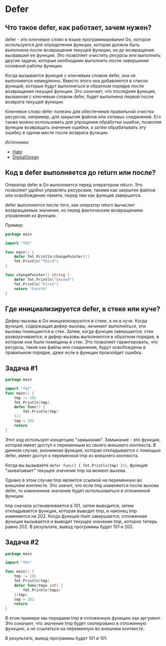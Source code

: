 # Defer

## Что такое defer, как работает, зачем нужен?[​](https://golangreview.ru/docs/knowledge/golang/%D0%9E%D1%81%D1%82%D0%B0%D0%BB%D1%8C%D0%BD%D0%BE%D0%B5/defer#%D1%87%D1%82%D0%BE-%D1%82%D0%B0%D0%BA%D0%BE%D0%B5-defer-%D0%BA%D0%B0%D0%BA-%D1%80%D0%B0%D0%B1%D0%BE%D1%82%D0%B0%D0%B5%D1%82-%D0%B7%D0%B0%D1%87%D0%B5%D0%BC-%D0%BD%D1%83%D0%B6%D0%B5%D0%BD "Прямая ссылка на Что такое defer, как работает, зачем нужен?")

defer - это ключевое слово в языке программирования Go, которое используется для определения функции, которая должна быть выполнена после возвращения текущей функции, но до возвращения вызвавшей ее функции. Это позволяет очистить ресурсы или выполнить другие задачи, которые необходимо выполнить после завершения основной работы функции.

Когда вызывается функция с ключевым словом defer, она не выполняется немедленно. Вместо этого она добавляется в список функций, которые будут выполняться в обратном порядке после возвращения текущей функции. Это означает, что последняя функция, вызванная с ключевым словом defer, будет выполнена первой после возврата текущей функции.

Ключевое слово defer полезно для обеспечения правильной очистки ресурсов, например, для закрытия файлов или сетевых соединений. Его также можно использовать для упрощения обработки ошибок, позволяя функции возвращать значение ошибки, а затем обрабатывать эту ошибку в одном месте после возврата функции.

Источники:

- [Habr](https://habr.com/ru/articles/492948/)
- [DigitalOcean](https://www.digitalocean.com/community/tutorials/understanding-defer-in-go-ru)

## Код в defer выполняется до return или после?[​](https://golangreview.ru/docs/knowledge/golang/%D0%9E%D1%81%D1%82%D0%B0%D0%BB%D1%8C%D0%BD%D0%BE%D0%B5/defer#%D0%BA%D0%BE%D0%B4-%D0%B2-defer-%D0%B2%D1%8B%D0%BF%D0%BE%D0%BB%D0%BD%D1%8F%D0%B5%D1%82%D1%81%D1%8F-%D0%B4%D0%BE-return-%D0%B8%D0%BB%D0%B8-%D0%BF%D0%BE%D1%81%D0%BB%D0%B5 "Прямая ссылка на Код в defer выполняется до return или после?")

Оператор defer в Go выполняется перед оператором return. Это позволяет удобно управлять ресурсами, такими как закрытие файлов или освобождение памяти, перед тем как функция завершится.

defer выполняется после того, как оператор return вычислит возвращаемые значения, но перед фактическим возвращением управления из функции.

Пример:
```go
package main

import "fmt"

func main() {    
	defer fmt.Println(changePointer())    
	fmt.Println("Third")
}

func changePointer() string {    
	defer fmt.Println("Second")    
	fmt.Println("First")    
	return "Fourth"
}
```

## Где инициализируется defer, в стеке или куче?[​](https://golangreview.ru/docs/knowledge/golang/%D0%9E%D1%81%D1%82%D0%B0%D0%BB%D1%8C%D0%BD%D0%BE%D0%B5/defer#%D0%B3%D0%B4%D0%B5-%D0%B8%D0%BD%D0%B8%D1%86%D0%B8%D0%B0%D0%BB%D0%B8%D0%B7%D0%B8%D1%80%D1%83%D0%B5%D1%82%D1%81%D1%8F-defer-%D0%B2-%D1%81%D1%82%D0%B5%D0%BA%D0%B5-%D0%B8%D0%BB%D0%B8-%D0%BA%D1%83%D1%87%D0%B5 "Прямая ссылка на Где инициализируется defer, в стеке или куче?")

Дефер-вызовы в Go инициализируются в стеке, а не в куче. Когда функция, содержащая дефер-вызовы, начинает выполняться, эти вызовы помещаются в стек. Затем, когда функция завершается, стек разворачивается, и дефер-вызовы выполняются в обратном порядке, в котором они были помещены в стек. Это позволяет гарантировать, что ресурсы, такие как файлы или соединения, будут освобождены в правильном порядке, даже если в функции произойдет ошибка.

## Задача #1[​](https://golangreview.ru/docs/knowledge/golang/%D0%9E%D1%81%D1%82%D0%B0%D0%BB%D1%8C%D0%BD%D0%BE%D0%B5/defer#%D0%B7%D0%B0%D0%B4%D0%B0%D1%87%D0%B0-1 "Прямая ссылка на Задача #1")

```go
package main

import "fmt" 
func main() {	
	tmp := 101	
	fmt.Println(tmp)	
	defer func() {		
		fmt.Println(tmp)	
	}()	
	tmp = 202	
	return
}
```

Этот код использует концепцию "замыкания". Замыкание - это функция, которая имеет доступ к переменным из своего внешнего контекста. В данном случае, анонимная функция, которая откладывается с помощью defer, имеет доступ к переменной tmp из внешнего контекста.

Когда вы вызываете `defer func() { fmt.Println(tmp) }()`, функция "захватывает" текущее значение tmp на момент вызова.

Однако в этом случае tmp является ссылкой на переменную во внешнем контексте. Это значит, что если tmp изменяется после вызова defer, то измененное значение будет использоваться в отложенной функции.

tmp сначала устанавливается в 101, затем выводится, затем откладывается функция, которая выводит tmp, и наконец tmp изменяется на 202. Когда функция main завершается, отложенная функция вызывается и выводит текущее значение tmp, которое теперь равно 202. В результате, вывод программы будет 101 и 202.

## Задача #2[​](https://golangreview.ru/docs/knowledge/golang/%D0%9E%D1%81%D1%82%D0%B0%D0%BB%D1%8C%D0%BD%D0%BE%D0%B5/defer#%D0%B7%D0%B0%D0%B4%D0%B0%D1%87%D0%B0-2 "Прямая ссылка на Задача #2")

```go
package main

import "fmt"

func main() {	
	tmp := 101	
	fmt.Println(tmp)	
	defer func(tmpx int) {		
		fmt.Println(tmpx)	
	}(tmp)	
	tmp = 202	
	return
}
```

В этом примере мы передаем tmp в отложенную функцию как аргумент. Это означает, что значение tmp будет скопировано в отложенную функцию, а не ссылаться на переменную во внешнем контексте.

В результате, вывод программы будет 101 и 101.